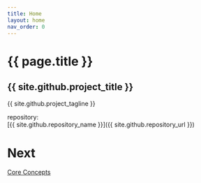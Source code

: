 ```yaml
---
title: Home
layout: home
nav_order: 0
---
```

# {{ page.title }}

## {{ site.github.project_title }}

{{ site.github.project_tagline }}

repository:<br/>
[{{ site.github.repository_name }}]({{ site.github.repository_url }})

# Next

[Core Concepts](./Core-Concepts.html)
